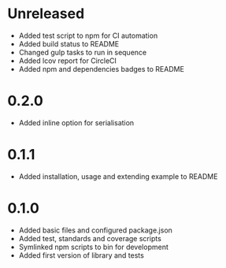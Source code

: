 # Unreleased

- Added test script to npm for CI automation
- Added build status to README
- Changed gulp tasks to run in sequence
- Added lcov report for CircleCI
- Added npm and dependencies badges to README

# 0.2.0

- Added inline option for serialisation

# 0.1.1

- Added installation, usage and extending example to README

# 0.1.0

- Added basic files and configured package.json
- Added test, standards and coverage scripts
- Symlinked npm scripts to bin for development
- Added first version of library and tests
